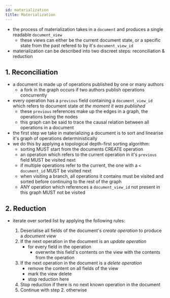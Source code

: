 ```yaml
---
id: materialization
title: Materialization
---
```


- the process of materialization takes in a `document` and produces a single readable `document_view`
  - these views can either be the current document state, or a specific state from the past refered to by it's `document_view_id`
- materialization can be described into two discreet steps: reconciliation & reduction

## 1. Reconciliation

- a document is made up of operations published by one or many authors
  - a fork in the graph occurs if two authors publish operations concurrently
- every operation has a `previous` field containing a `document_view_id` which refers to document state _at the moment it was published_
  - these `previous` references make up the edges in a graph, the operations being the nodes
  - this graph can be said to trace the causal relation between all operations in a document
- the first step we take in materializing a document is to sort and linearise it's graph of operations deterministically
- we do this by applying a topological depth-first sorting algorithm:
  - sorting MUST start from the documents CREATE operation
  - an operation which refers to the current operation in it's `previous` field MUST be visited next
  - if multiple operations refer to the current, the one with a `<` `document_id` MUST be visited next
  - when visiting a branch, all operations it contains must be visited and sorted before continuing to the rest of the graph
  - ANY operation which references a `document_view_id` not present in this graph MUST not be visited

## 2. Reduction

- iterate over sorted list by applying the following rules:

  1. Deserialise all fields of the document's _create operation_ to produce a _document view_
  2. If the next operation in the document is an _update operation_
     - for every field in the operation
       - overwrite this field's contents on the view with the contents from the operation
  3. If the next operation in the document is a _delete operation_
     - remove the content on all fields of the view
     - mark the view delete
     - stop reduction here
  4. Stop reduction if there is no next known operation in the document
  5. Continue with step 2. otherwise
